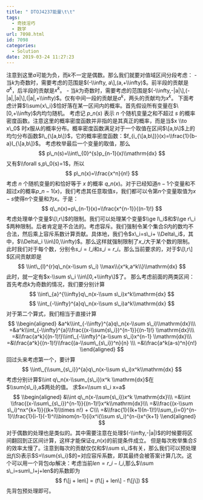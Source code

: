 ```yaml
---
title: " DTOJ4237能量\t\t"
tags:
  - 奇技淫巧
  - 数学
url: 7098.html
id: 7098
categories:
  - Solution
date: 2019-03-24 11:27:23
---
```


注意到这里$a$可能为负，而$k$不一定是偶数。那么我们就要对值域区间分段考虑： - 当$k$为奇数时，需要考虑的范围是$(-\\infty, a\],(a,+\\infty)$。前半段的贡献是$a^k$，后半段的贡献是$x^k$。 - 当$k$为奇数时，需要考虑的范围是$(-\\infty,-|a|\],(-|a|,|a|\],(|a|,+\\infty)$。仅有中间一段的贡献是$a^k$，两头的贡献均为$x^k$。 下面考虑计算$\\sum{x\_i}$恰好落在某一区间内的概率。首先假设所有变量在$\[0,+\\infty)$内均匀随机。 考虑记 $p\_n(s)$ 表示 $n$ 个随机变量之和不超过 $s$ 的概率密度函数。注意这里的概率密度函数并非指的是其真正的概率，而是当$x \\to x\_0$ 时$x$服从的概率分布。概率密度函数满足对于一个取值在区间$\[a,b\]$上的均匀分布函数$I\_{\[a,b\]}$，它的概率密度函数：$f_{i_{\[a,b\]}}(x)=\\frac{1}{b-a}I_{\[a,b\]}$。 考虑枚举最后一个变量的取值，那么 $$ p\_n(s)=\\int\_{0}^{s}p_{n-1}(x)\\mathrm{dx} $$ 又有$\\forall s,p\_0(s)=1$，所以 $$ p\_n(x)=\\frac{x^n}{n!} $$ 考虑 $n$ 个随机变量的和恰好等于 $x$ 的概率 $q\_n(x)$。对于已经知道$n-1$个变量和不超过$x$的概率$p\_{n-1}(x)$，我们考虑其任意取值$s$，我们都可以令第$n$个变量取值为$x-s$使得$n$个变量和为$x$。于是： $$ q\_n(x)=p\_{n-1}(x)=\\frac{x^{n-1}}{(n-1)!} $$ 考虑处理单个变量$\[l,r\]​$的限制。我们可以处理某个变量$\\ge l\_i​$和$\\ge r\_i​$两种限制。后者肯定是不合法的。考虑容斥。我们强制令某个集合$S​$内的数均不合法，然后乘上容斥系数计算贡献。具体地，我们令$x\_i=s\_i+ \\Delta\_i​$，其中，$\\Delta\_i \\in\[0,\\infty)​$。那么这样就强制限制了$x\_i​$大于某个数的限制。此时我们对于每个数，分别令$s\_i=l\_i​$和$s\_i =r\_i​$。那么当前要求的，对于$\[l,r\]​$区间贡献即是 $$ \\int\_{l}^{r}q\_n(x-\\sum s\_i) \\max\\{x^k,a^k\\}\\mathrm{dx} $$ 此时，就一定有$x-\\sum s\_i \\in\[0,+\\infty\]$了。 那么考虑前面的两类区间：首先考虑$k​$为奇数的情况，我们要分别计算 $$ \\int\_{a}^{\\infty}q\_n(x-\\sum s\_i)x^k\\mathrm{dx} $$ $$ \\int_{-\\infty}^{a}q\_n(x-\\sum s\_i)a^k\\mathrm{dx} $$ 对于第二个算式，我们相当于直接计算 $$ \\begin{aligned} &a^k\\int_{-\\infty}^{a}q\_n(x-\\sum s\_i)\\mathrm{dx}\\\ =&a^k\\int_{-\\infty}^{a}\\frac{(x-\\sum{s\_i})^{n-1}}{(n-1)!} \\mathrm{dx}\\\ =&\\frac{a^k}{(n-1)!}\\int\_{-\\infty}^{a-\\sum s\_i}x^{n-1} \\mathrm{dx}\\\ =&\\frac{a^k}{(n-1)!}\\frac{(a-\\sum\_{s\_i})^n}{n} \\\ =&\\frac{a^k(a-s)^n}{n!} \\end{aligned} $$ 回过头来考虑第一个，要计算 $$ \\int\_{\\sum_{s\_i}}^{a}q\_n(x-\\sum s\_i)x^k\\mathrm{dx} $$ 考虑分别计算$\\int q\_n(x-\\sum_{s\_i})x^k \\mathrm{dx}$在$\\sum{s\_i},a$两处的值。 求$x=\\sum s\_i x=a$ $$ \\begin{aligned} &\\int q\_n(x-\\sum{s\_i})x^k \\mathrm{dx}\\\ =&\\int \\frac{(x-\\sum\_{s\_i})^{n-1}}{(n-1)!}x^k\\mathrm{dx}\\\ =&\\frac{(x-\\sum s\_i)^nx^{k+1}}{(k+1)\\times n!} + C\\\ =&\\frac{1}{(k+1)(n-1)!}\\sum_{i=0}^{n-1}\\frac{1}{i-1}(-1)^i\\binom{n-1}{i}x^i(\\sum s\_i)^{n-i}x^{k+1} \\end{aligned} $$ 对于偶数的处理也是类似的。其中需要注意在处理$(-\\infty,-|a|)$的时候要将区间翻回到正区间计算，这样才能保证$q\_n(x)$的前提条件成立。 但是每次枚举集合$S$的效率太慢了。注意到每次的贡献仅仅和$\\sum s\_i$有关，那么我们可以预处理出$f(S)$表示$S=\\sum{s\_i}$的=对应容斥系数，即其最终会被答案计算几次。这个可以用一个背包dp解决：考虑当前$len=r\_i-l\_i$,那么$\\sum s\_i=sum\_l+j+len$的系数即为 $$ f\[j + len\] = (f\[j + len\] - f\[j\]) $$ 先背包预处理即可。